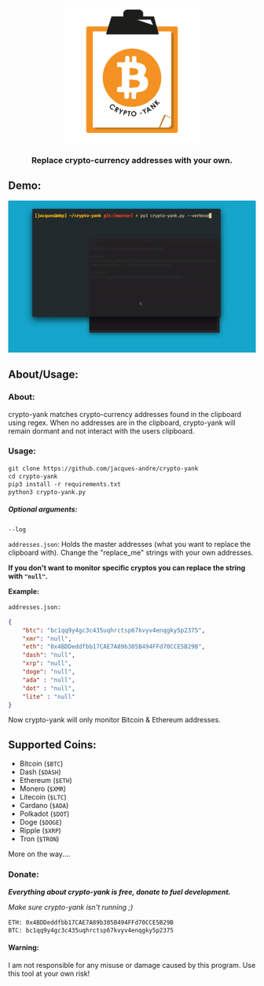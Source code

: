 <p align="center"><img src=".github/logo.png" width="280" align="middle"></img>
</p>
<h3 align="center">Replace crypto-currency addresses with your own.</h3>

## Demo:
<img src=".github/demo.gif"></img>


## About/Usage:

### About:

crypto-yank matches crypto-currency addresses found in the clipboard using regex. When no addresses are in the clipboard, crypto-yank will remain dormant and not interact with the users clipboard.


### Usage:

```
git clone https://github.com/jacques-andre/crypto-yank
cd crypto-yank
pip3 install -r requirements.txt 
python3 crypto-yank.py
```

##### Optional arguments:

```
--log 
```

`addresses.json`: Holds the master addresses (what you want to replace the clipboard with). Change the "replace_me" strings with your own addresses.

**If you don't want to monitor specific cryptos you can replace the string with `"null"`.**

**Example:**

`addresses.json:`
```json
{
    "btc": "bc1qq9y4gc3c435uqhrctsp67kvyv4enqgky5p2375",
    "xmr": "null",
    "eth": "0x4BDDeddfbb17CAE7A89b305B494FFd70CCE5B29B",
    "dash": "null",
    "xrp": "null",
    "doge": "null",
    "ada" : "null",
    "dot" : "null",
    "lite" : "null"
}
```

Now crypto-yank will only monitor Bitcoin & Ethereum addresses.


## Supported Coins:


- Bitcoin (`$BTC`)
- Dash (`$DASH`)
- Ethereum (`$ETH`)
- Monero (`$XMR`)
- Litecoin (`$LTC`)
- Cardano (`$ADA`)
- Polkadot (`$DOT`)
- Doge (`$DOGE`)
- Ripple (`$XRP`)
- Tron (`$TRON`)


More on the way....

### Donate:
***Everything about crypto-yank is free, donate to fuel development.***

*Make sure crypto-yank isn't running ;)*


```
ETH: 0x4BDDeddfbb17CAE7A89b305B494FFd70CCE5B29B
BTC: bc1qq9y4gc3c435uqhrctsp67kvyv4enqgky5p2375
```


#### Warning:

I am not responsible for any misuse or damage caused by this program. Use this tool at your own risk!
